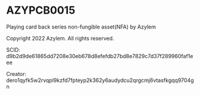 # AZYPCB0015
Playing card back series non-fungible asset(NFA) by Azylem

Copyright 2022 Azylem. All rights reserved.

SCID: d9b2d9de61865dd7208e30eb678d8efefdb27bd8e7829c7d37f289960faf1eee

Creator: dero1qyfk5w2rvqpl9kzfd7fpteyp2k362y6audydcu2qrgcmj6vtasfkgqq9704gn
